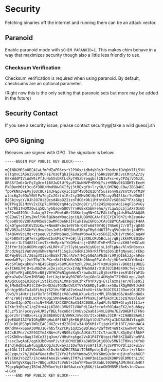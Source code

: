 # Security

Fetching binaries off the internet and running them can be an attack vector.

## Paranoid

Enable paranoid mode with `$CHIM_PARANOID=1`. This makes chim behave in a way that maximizes 
security though also a little less friendly to use.

### Checksum Verification

Checksum verification is required when using paranoid. By default, checksums are an optional 
parameter.

(Right now this is the only setting that paranoid sets but more may be added in the future)

## Security Contact

If you see a security issue, please contact security@\[take a wild guess\].sh

## GPG Signing

Releases are signed with GPG. The signature is below:

```gpg
-----BEGIN PGP PUBLIC KEY BLOCK-----

mQINBGMRSo8BEACwLfmPdZaPR6csrYJP06x/idbdybRs3r7hodrcfDVgkVllL5YH
olTqXvC3ASnI5G9iMCFsE7Us0fqh1jkEUaIqNlJacjh5HH28BY3R3vsCMrpAZ/zy
EEkWddPIViWdW4iPfJuHoSXsbKtLsXy7H5zbroqgbcl2N1vFxc+eyCPZqlVO5z2L
8R3SfImGrGrFq7gOrmf16VJuDlUf9yuPCUwNNVP+EKWLYsi+MBNs0tG3DHT/EeeH
PkRBunM0it3cu6YDBD/Mnd9NwRXIfyj3tRExgYU+lryKH/LDM7NQuC8w/IBGD4HE
fpoPkNm3wEVyj6Uc8C7im3FEpvKyiczqQf4SDbzQIDhf5uss6ny8ZVsntXV6fMIW
wlhc6g2s0QxY6NfPw7egCx2GztmiEr2sy3GMvDKl0plE7QcayU54SlAcrYuNDW8f
RJSbjvycY/OJh2O70i3Qcsd4NpD2IiznTdC6+Ok1iMtntOGR7zS8BbG7YFXsSUpj
kQTPygIEiMxVV2xICp7LOV9OQrqO4cy2n2ng8Crj/5z245pNporAq1sAgF2oVvGy
vfZ7Rb1THDM2Qwiq5QLhySQsqwG8OV7rnHGBxKSEkFehu/y7Lqw5pLSjiAXrQxGD
oFE2xd8IQDtr2uAujq57+eiPbwtdBr7G8Kelpq9N+CA/PAkfbTgj4ds09wARAQAB
tBZDaGltIDxyZWxlYXNlQGNoaW0uc2g+iQJUBBMBCAA+FiEEYEUT6h7i+hZeuu4w
fgeo0Ut6VZUFAmMRSo8CGwMFCQeGH3IFCwkIBwIGFQoJCAsCBBYCAwECHgECF4AA
CgkQfgeo0Ut6VZUzKw/+Nmm8Px6s1e9Y5hrQ8fo6d70Y4Qj7NAeGj7/rDTj/q840
MDVO52uJSSXhPVLMvwtOes1nR1+DEEBkvF3KkpTMy6dd6TIPzq5VQebt5rj4HPPh
Tz4QGmV9cLMq+ctpeeUViPzRMpQWqLSRMoaW0ow43GxsSD0ZEoZUiVYzN6oCaqAW
spF58OmT5qR7wrxgKQwwIbxUMiKTF+bBjlbj3X0LCRU5BcLaj/qBjckkkMU8Q1Qw
5ezmtr1LZ3488lCiesTs+HeRprAfYkQMe4rcj+QVREUTvR+M57a+azXH8f+MGlwN
Z3fYmr3iQsUODMcvgG9vKLR0+uT1tTJybLymxhjyUDejsL1dFipNa/hlvSH0sxsx
Zhcdz6gZiVWOvWgUGhwsNpY4fj1SgZuJ6doR13m9rRlfhtq50S1DfgNyyeLCrENp
ODFWyNVc3l/Z0apVX1io40m5kT7UcrAVe7rMCy50dAaPhIE/i9MjOI6kzJp/hRde
mmwdaB7yLj2ohTOp13uPXc+8kItNYbBnDN3q20bvq0Ewl6c0/jVUSm+WJXYHkv4z
49cSVlWgxukOvP+NE45Gkg8S+68MCAHchzFL20uL24PTvzWukpXs7/BKOzizUOEG
okfC6KE/MjU+5uNbZvKus2ejaDiytkxIVdpTMwS8AI/3jKJ0J1D4E499cTwj+1S5
Ag0EYxFKjwEQAMsvB8jV0YHCPmN1g6mWvKY/awUu3ELzOjEokFU+ies9lD4YaFIb
qMra2wQvGSzmIM85WQuletLXgibtAyR076FdSojG6oGi4UMg0mT27M0GLmpL/Xq6
KABgcCugpEOI6pyF1Stikic02A1MmsPp8CzhxfnYPXyq+EYIlazm1jer/0l6s95I
GglMe8d2HxP3lCZH+IkHQJdaTG3NeCW1XTVYAK6RDyfa4Krx+50wlXQgM0WtJsH8
phnhjp9BoTaJaBfLhsjYS2lHuPOFzA7oKvaAfnVU+i6hr3GOCESJJ39uetQtJEZ9
l9w3/Vj4Htrj1af8xTn5YEMD6jcV8Cw0WLWXuvkz5zxMPL1RbQ8zB6/WxdRodW8x
4hnIrW0jYmCDLW3FV/00gI5MnmA4Eokfi6a4fPhaXLjoPfpkdYIUJ5zQ7UEKlGxW
C2ObvQJpnD7QrshiN+7MuR/3XCXOFC8wX34ZC0U8LxSpdFL9zNO9+Gfuy51tL1a+
UJXb+3tBsoI1/gZH+n4jL6I80L3MN971V8WPdLIAz3c+ufrR01daqFX2/n3uhNgy
d3Lzf51nFpceyywkJR5yfBELfexoBdr1RmEvpZaab1S4mLE8Me7EZVQHERfZTFNo
gp0rzVrlhW0xu+LcglBB8b0kQ7d/AWWkJmVd03/ItxbE6BvJ3IRr+CI9ABEBAAGJ
AjwEGAEIACYWIQRgRRPqHuL6Fl667jB+B6jRS3pVlQUCYxFKjwIbDAUJB4YfcgAK
CRB+B6jRS3pVlWRiEACJHXZcxtd220JHCw34H05KM1+TjiqKkY1b18TC/nNnUAC4
OKhdVA+xGpoA30M8J1G/hb5fXZrCKy1qUz5gBQlHw542aftWt4u9txc6wnHNjGXC
h4CxBJPn//s2E9GIYmJXNA+cFvHN00zXqScAdKdi72JIcT/umJ8/LXGyDyhlRbHF
c92KD6hvoBag3lWCe33jq3xm/VHHvHrpkgo2VxD1P4TYQtqeiYhM3KIQA8Vnu9PA
IrsscIwgAoF/qgKOJb6wnnPivhUj8CMdCDRXaJWb5K9t16OOv5MNlCTMXvs3XfmD
KIh3jHqNpLwN4uqgdLOQgJo3Uxay3JIDwfUBryxW71lQl7y3SPOYOYQl1Zc+ui5v
gxlGhL11Ia32YOohb2eXtDv3k5W2BCZBAWlTC66RpdbjDiDjewnfeVGirl+/tNde
X8Czqn/x7h/1NDAfGoetdhcT2Yfy2fshYtWmbw5Y/MY6HmSOx0r+HjU+zFoehGCP
WTsCKAJYb2ZT/ihc4AmfAme1knvAWvITM7yih9HP3m1CuoNZKDHP9BlDMUthLiVC
GVihmTgVXXqqJS+7BEgucR2sTcVnNl+2buYPPbwotK8abLt0QWVgAdMc0mZuh4K7
79gcpNgWQwyjIBJmLZ0W3xeYqtt8d9AwLcuYgRGK/tAcoON9MB5MtBeKs1nd2w==
=HGxX
-----END PGP PUBLIC KEY BLOCK-----
```
